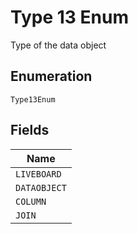 
# Type 13 Enum

Type of the data object

## Enumeration

`Type13Enum`

## Fields

| Name |
|  --- |
| `LIVEBOARD` |
| `DATAOBJECT` |
| `COLUMN` |
| `JOIN` |

